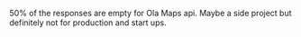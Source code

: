 50% of the responses are empty for Ola Maps api. Maybe a side project but definitely not for production and start ups.

